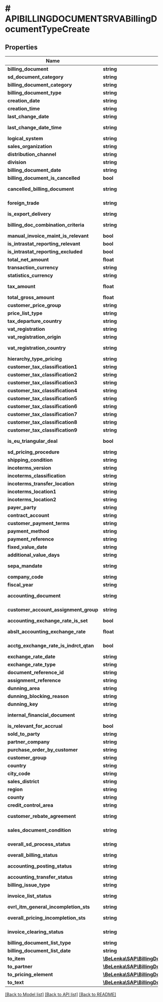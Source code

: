 # # APIBILLINGDOCUMENTSRVABillingDocumentTypeCreate

## Properties

Name | Type | Description | Notes
------------ | ------------- | ------------- | -------------
**billing_document** | **string** |  |
**sd_document_category** | **string** |  | [optional]
**billing_document_category** | **string** |  | [optional]
**billing_document_type** | **string** |  | [optional]
**creation_date** | **string** | Record Creation Date | [optional]
**creation_time** | **string** | Entry time | [optional]
**last_change_date** | **string** | Last Changed On | [optional]
**last_change_date_time** | **string** | UTC Time Stamp in Long Form (YYYYMMDDhhmmssmmmuuun) | [optional]
**logical_system** | **string** |  | [optional]
**sales_organization** | **string** |  | [optional]
**distribution_channel** | **string** |  | [optional]
**division** | **string** |  | [optional]
**billing_document_date** | **string** |  | [optional]
**billing_document_is_cancelled** | **bool** | Billing document is canceled | [optional]
**cancelled_billing_document** | **string** | Number of canceled billing document | [optional]
**foreign_trade** | **string** | Number of foreign trade data in MM and SD documents | [optional]
**is_export_delivery** | **string** | Export indicator | [optional]
**billing_doc_combination_criteria** | **string** | Combination criteria in the billing document | [optional]
**manual_invoice_maint_is_relevant** | **bool** | Manual Invoice Maintenance | [optional]
**is_intrastat_reporting_relevant** | **bool** | Relevant for Intrastat Reporting | [optional]
**is_intrastat_reporting_excluded** | **bool** | Exclude from Intrastat Reporting | [optional]
**total_net_amount** | **float** | Net Value in Document Currency | [optional]
**transaction_currency** | **string** | SD Document Currency | [optional]
**statistics_currency** | **string** |  | [optional]
**tax_amount** | **float** | Tax Amount in Document Currency | [optional]
**total_gross_amount** | **float** |  | [optional]
**customer_price_group** | **string** |  | [optional]
**price_list_type** | **string** |  | [optional]
**tax_departure_country** | **string** | Tax Departure Country/Region | [optional]
**vat_registration** | **string** | VAT Registration Number | [optional]
**vat_registration_origin** | **string** | Origin of Sales Tax Number | [optional]
**vat_registration_country** | **string** | Country/Region of Sales Tax ID Number | [optional]
**hierarchy_type_pricing** | **string** | Hierarchy type for pricing | [optional]
**customer_tax_classification1** | **string** | Tax Classification 1 for Customer | [optional]
**customer_tax_classification2** | **string** | Tax Classification 2 for Customer | [optional]
**customer_tax_classification3** | **string** | Tax Classification 3 for Customer | [optional]
**customer_tax_classification4** | **string** | Tax Classification 4 for Customer | [optional]
**customer_tax_classification5** | **string** | Tax Classification 5 for Customer | [optional]
**customer_tax_classification6** | **string** | Tax Classification 6 for Customer | [optional]
**customer_tax_classification7** | **string** | Tax Classification 7 for Customer | [optional]
**customer_tax_classification8** | **string** | Tax Classification 8 for Customer | [optional]
**customer_tax_classification9** | **string** | Tax Classification 9 for Customer | [optional]
**is_eu_triangular_deal** | **bool** | Indicator: Triangular Deal Within the EU | [optional]
**sd_pricing_procedure** | **string** | Pricing Procedure in Pricing | [optional]
**shipping_condition** | **string** |  | [optional]
**incoterms_version** | **string** |  | [optional]
**incoterms_classification** | **string** | Incoterms (Part 1) | [optional]
**incoterms_transfer_location** | **string** |  | [optional]
**incoterms_location1** | **string** |  | [optional]
**incoterms_location2** | **string** |  | [optional]
**payer_party** | **string** |  | [optional]
**contract_account** | **string** | Contract Account Number | [optional]
**customer_payment_terms** | **string** | Key for Terms of Payment | [optional]
**payment_method** | **string** |  | [optional]
**payment_reference** | **string** |  | [optional]
**fixed_value_date** | **string** |  | [optional]
**additional_value_days** | **string** | Additional Value Days | [optional]
**sepa_mandate** | **string** | Unique Reference to Mandate for each Payee | [optional]
**company_code** | **string** |  | [optional]
**fiscal_year** | **string** |  | [optional]
**accounting_document** | **string** | Document Number of an Accounting Document | [optional]
**customer_account_assignment_group** | **string** | Account Assignment Group for Customer | [optional]
**accounting_exchange_rate_is_set** | **bool** | Exchange Rate Setting | [optional]
**abslt_accounting_exchange_rate** | **float** | Absolute exchange rate for FI postings | [optional]
**acctg_exchange_rate_is_indrct_qtan** | **bool** | Accounting exchange rate quotation is indirect | [optional]
**exchange_rate_date** | **string** |  | [optional]
**exchange_rate_type** | **string** |  | [optional]
**document_reference_id** | **string** | Reference Document Number | [optional]
**assignment_reference** | **string** | Assignment Number | [optional]
**dunning_area** | **string** |  | [optional]
**dunning_blocking_reason** | **string** |  | [optional]
**dunning_key** | **string** |  | [optional]
**internal_financial_document** | **string** | Financial doc. processing: Internal financial doc. number | [optional]
**is_relevant_for_accrual** | **bool** | Is relevant for accrual | [optional]
**sold_to_party** | **string** |  | [optional]
**partner_company** | **string** | Company ID of Trading Partner | [optional]
**purchase_order_by_customer** | **string** |  | [optional]
**customer_group** | **string** |  | [optional]
**country** | **string** | Destination Country/Region | [optional]
**city_code** | **string** |  | [optional]
**sales_district** | **string** |  | [optional]
**region** | **string** | Region (State, Province, County) | [optional]
**county** | **string** |  | [optional]
**credit_control_area** | **string** |  | [optional]
**customer_rebate_agreement** | **string** | Agreement (various conditions grouped together) | [optional]
**sales_document_condition** | **string** | Number of the Document Condition | [optional]
**overall_sd_process_status** | **string** | Overall Processing Status (Header/All Items) | [optional]
**overall_billing_status** | **string** | SD Billing Status | [optional]
**accounting_posting_status** | **string** | Posting Status of Billing Document | [optional]
**accounting_transfer_status** | **string** | Status for Transfer to Accounting | [optional]
**billing_issue_type** | **string** | Billing Issue Type | [optional]
**invoice_list_status** | **string** | Invoice list status of billing document | [optional]
**ovrl_itm_general_incompletion_sts** | **string** | Incompletion Status (All Items) | [optional]
**overall_pricing_incompletion_sts** | **string** | Pricing Incompletion Status (All Items) | [optional]
**invoice_clearing_status** | **string** | Clearing Status of Billing Document | [optional]
**billing_document_list_type** | **string** |  | [optional]
**billing_document_list_date** | **string** | Billing date for the invoice list | [optional]
**to_item** | [**\BeLenka\SAP\BillingDocumentRCG2\Model\APIBILLINGDOCUMENTSRVABillingDocumentTypeCreateToItem**](APIBILLINGDOCUMENTSRVABillingDocumentTypeCreateToItem.md) |  | [optional]
**to_partner** | [**\BeLenka\SAP\BillingDocumentRCG2\Model\APIBILLINGDOCUMENTSRVABillingDocumentTypeCreateToPartner**](APIBILLINGDOCUMENTSRVABillingDocumentTypeCreateToPartner.md) |  | [optional]
**to_pricing_element** | [**\BeLenka\SAP\BillingDocumentRCG2\Model\APIBILLINGDOCUMENTSRVABillingDocumentTypeCreateToPricingElement**](APIBILLINGDOCUMENTSRVABillingDocumentTypeCreateToPricingElement.md) |  | [optional]
**to_text** | [**\BeLenka\SAP\BillingDocumentRCG2\Model\APIBILLINGDOCUMENTSRVABillingDocumentTypeCreateToText**](APIBILLINGDOCUMENTSRVABillingDocumentTypeCreateToText.md) |  | [optional]

[[Back to Model list]](../../README.md#models) [[Back to API list]](../../README.md#endpoints) [[Back to README]](../../README.md)
